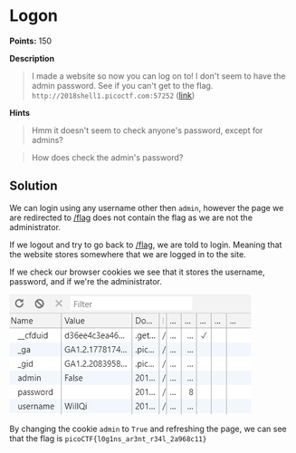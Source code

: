 # Logon

**Points:** 150

**Description**
> I made a website so now you can log on to! I don't seem to have the admin password. See if you can't get to the flag. `http://2018shell1.picoctf.com:57252` ([link](http://2018shell1.picoctf.com:57252))

**Hints**
> Hmm it doesn't seem to check anyone's password, except for admins?

> How does check the admin's password?

## Solution

We can login using any username other then `admin`, however the page we are redirected to [/flag](http://2018shell1.picoctf.com:57252/flag)  does not contain the flag as we are not the administrator.

If we logout and try to go back to [/flag](http://2018shell1.picoctf.com:57252/flag), we are told to login. Meaning that the website stores somewhere that we are logged in to the site.

If we check our browser cookies we see that it stores the username, password, and if we're the administrator.

![cookies](images/cookies.PNG)

By changing the cookie `admin` to `True` and refreshing the page, we can see that the flag is `picoCTF{l0g1ns_ar3nt_r34l_2a968c11}`